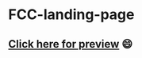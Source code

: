 # FCC-landing-page
## [Click here for preview](https://apurbaadhikary.github.io/FCC-landing-page/) :smile:
